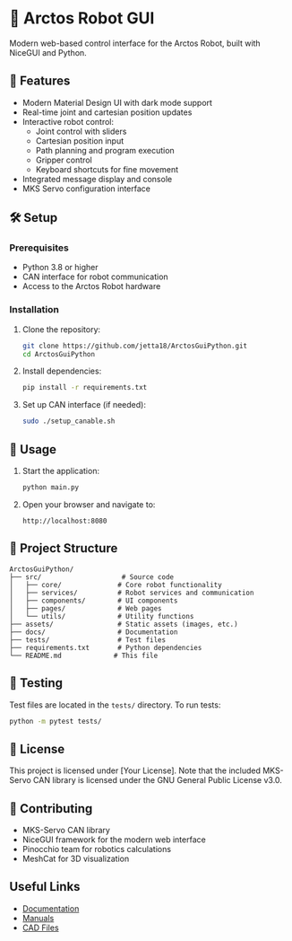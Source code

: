 # 🤖 Arctos Robot GUI

Modern web-based control interface for the Arctos Robot, built with NiceGUI and Python.

## 🌟 Features

- Modern Material Design UI with dark mode support
- Real-time joint and cartesian position updates
- Interactive robot control:
  - Joint control with sliders
  - Cartesian position input
  - Path planning and program execution
  - Gripper control
  - Keyboard shortcuts for fine movement
- Integrated message display and console
- MKS Servo configuration interface

## 🛠️ Setup

### Prerequisites

- Python 3.8 or higher
- CAN interface for robot communication
- Access to the Arctos Robot hardware

### Installation

1. Clone the repository:
   ```bash
   git clone https://github.com/jetta18/ArctosGuiPython.git
   cd ArctosGuiPython
   ```

2. Install dependencies:
   ```bash
   pip install -r requirements.txt
   ```

3. Set up CAN interface (if needed):
   ```bash
   sudo ./setup_canable.sh
   ```

## 🚀 Usage

1. Start the application:
   ```bash
   python main.py
   ```

2. Open your browser and navigate to:
   ```
   http://localhost:8080
   ```

## 📁 Project Structure

```
ArctosGuiPython/
├── src/                    # Source code
│   ├── core/              # Core robot functionality
│   ├── services/          # Robot services and communication
│   ├── components/        # UI components
│   ├── pages/             # Web pages
│   └── utils/             # Utility functions
├── assets/                # Static assets (images, etc.)
├── docs/                  # Documentation
├── tests/                 # Test files
├── requirements.txt       # Python dependencies
└── README.md             # This file
```

## 🧪 Testing

Test files are located in the `tests/` directory. To run tests:

```bash
python -m pytest tests/
```

## 📝 License

This project is licensed under [Your License]. Note that the included MKS-Servo CAN library is licensed under the GNU General Public License v3.0.

## 👥 Contributing

- MKS-Servo CAN library
- NiceGUI framework for the modern web interface
- Pinocchio team for robotics calculations
- MeshCat for 3D visualization

## Useful Links

- [Documentation](https://arctosrobotics.com/docs/)
- [Manuals](https://arctosrobotics.com/#Assembly)
- [CAD Files](https://arctosrobotics.com/#Assembly)